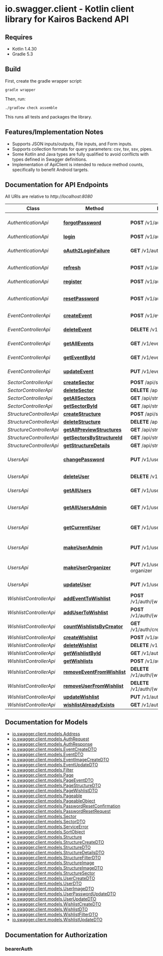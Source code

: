 # io.swagger.client - Kotlin client library for Kairos Backend API

## Requires

* Kotlin 1.4.30
* Gradle 5.3

## Build

First, create the gradle wrapper script:

```
gradle wrapper
```

Then, run:

```
./gradlew check assemble
```

This runs all tests and packages the library.

## Features/Implementation Notes

* Supports JSON inputs/outputs, File inputs, and Form inputs.
* Supports collection formats for query parameters: csv, tsv, ssv, pipes.
* Some Kotlin and Java types are fully qualified to avoid conflicts with types defined in Swagger definitions.
* Implementation of ApiClient is intended to reduce method counts, specifically to benefit Android targets.

<a name="documentation-for-api-endpoints"></a>
## Documentation for API Endpoints

All URIs are relative to *http://localhost:8080*

Class | Method | HTTP request | Description
------------ | ------------- | ------------- | -------------
*AuthenticationApi* | [**forgotPassword**](docs/AuthenticationApi.md#forgotpassword) | **POST** /v1/auth/forgot-password | Request password reset
*AuthenticationApi* | [**login**](docs/AuthenticationApi.md#login) | **POST** /v1/auth/login | Login user
*AuthenticationApi* | [**oAuth2LoginFailure**](docs/AuthenticationApi.md#oauth2loginfailure) | **GET** /v1/auth/oauth2/login/failure | OAuth2 login failure message
*AuthenticationApi* | [**refresh**](docs/AuthenticationApi.md#refresh) | **POST** /v1/auth/refresh | Refresh JWT token
*AuthenticationApi* | [**register**](docs/AuthenticationApi.md#register) | **POST** /v1/auth/register | Register new user
*AuthenticationApi* | [**resetPassword**](docs/AuthenticationApi.md#resetpassword) | **POST** /v1/auth/reset-password | Confirm password reset
*EventControllerApi* | [**createEvent**](docs/EventControllerApi.md#createevent) | **POST** /v1/events | Create a new event
*EventControllerApi* | [**deleteEvent**](docs/EventControllerApi.md#deleteevent) | **DELETE** /v1/events/{id} | Delete an event
*EventControllerApi* | [**getAllEvents**](docs/EventControllerApi.md#getallevents) | **GET** /v1/events | Get all events
*EventControllerApi* | [**getEventById**](docs/EventControllerApi.md#geteventbyid) | **GET** /v1/events/{id} | Get an event by ID
*EventControllerApi* | [**updateEvent**](docs/EventControllerApi.md#updateevent) | **PUT** /v1/events/{id} | Update an event
*SectorControllerApi* | [**createSector**](docs/SectorControllerApi.md#createsector) | **POST** /api/structures/sectors | 
*SectorControllerApi* | [**deleteSector**](docs/SectorControllerApi.md#deletesector) | **DELETE** /api/structures/sectors/{id} | 
*SectorControllerApi* | [**getAllSectors**](docs/SectorControllerApi.md#getallsectors) | **GET** /api/structures/sectors | 
*SectorControllerApi* | [**getSectorById**](docs/SectorControllerApi.md#getsectorbyid) | **GET** /api/structures/sectors/{id} | 
*StructureControllerApi* | [**createStructure**](docs/StructureControllerApi.md#createstructure) | **POST** /api/structures | 
*StructureControllerApi* | [**deleteStructure**](docs/StructureControllerApi.md#deletestructure) | **DELETE** /api/structures/{id} | 
*StructureControllerApi* | [**getAllPreviewStructures**](docs/StructureControllerApi.md#getallpreviewstructures) | **GET** /api/structures | 
*StructureControllerApi* | [**getSectorsByStructureId**](docs/StructureControllerApi.md#getsectorsbystructureid) | **GET** /api/structures/{id}/sectors | 
*StructureControllerApi* | [**getStructureDetails**](docs/StructureControllerApi.md#getstructuredetails) | **GET** /api/structures/{id} | 
*UsersApi* | [**changePassword**](docs/UsersApi.md#changepassword) | **PUT** /v1/users/change-password | Change user password
*UsersApi* | [**deleteUser**](docs/UsersApi.md#deleteuser) | **DELETE** /v1/users/{userId} | Delete a user
*UsersApi* | [**getAllUsers**](docs/UsersApi.md#getallusers) | **GET** /v1/users | Get all users
*UsersApi* | [**getAllUsersAdmin**](docs/UsersApi.md#getallusersadmin) | **GET** /v1/users/admin | Get all admin users
*UsersApi* | [**getCurrentUser**](docs/UsersApi.md#getcurrentuser) | **GET** /v1/users/me | Get current user's information
*UsersApi* | [**makeUserAdmin**](docs/UsersApi.md#makeuseradmin) | **PUT** /v1/users/{userId}/make-admin | Make a user an admin
*UsersApi* | [**makeUserOrganizer**](docs/UsersApi.md#makeuserorganizer) | **PUT** /v1/users/{userId}/make-organizer | Make a user an organizer
*UsersApi* | [**updateUser**](docs/UsersApi.md#updateuser) | **PUT** /v1/users/{userId} | Update a user
*WishlistControllerApi* | [**addEventToWishlist**](docs/WishlistControllerApi.md#addeventtowishlist) | **POST** /v1/auth/{wishlistId}/events/{eventId} | 
*WishlistControllerApi* | [**addUserToWishlist**](docs/WishlistControllerApi.md#addusertowishlist) | **POST** /v1/auth/{wishlistId}/users/{userId} | 
*WishlistControllerApi* | [**countWishlistsByCreator**](docs/WishlistControllerApi.md#countwishlistsbycreator) | **GET** /v1/auth/creators/{creatorId}/count | 
*WishlistControllerApi* | [**createWishlist**](docs/WishlistControllerApi.md#createwishlist) | **POST** /v1/auth | 
*WishlistControllerApi* | [**deleteWishlist**](docs/WishlistControllerApi.md#deletewishlist) | **DELETE** /v1/auth/{wishlistId} | 
*WishlistControllerApi* | [**getWishlistById**](docs/WishlistControllerApi.md#getwishlistbyid) | **GET** /v1/auth/{wishlistId} | 
*WishlistControllerApi* | [**getWishlists**](docs/WishlistControllerApi.md#getwishlists) | **POST** /v1/auth/filter | 
*WishlistControllerApi* | [**removeEventFromWishlist**](docs/WishlistControllerApi.md#removeeventfromwishlist) | **DELETE** /v1/auth/{wishlistId}/events/{eventId} | 
*WishlistControllerApi* | [**removeUserFromWishlist**](docs/WishlistControllerApi.md#removeuserfromwishlist) | **DELETE** /v1/auth/{wishlistId}/users/{userId} | 
*WishlistControllerApi* | [**updateWishlist**](docs/WishlistControllerApi.md#updatewishlist) | **PUT** /v1/auth/{wishlistId} | 
*WishlistControllerApi* | [**wishlistAlreadyExists**](docs/WishlistControllerApi.md#wishlistalreadyexists) | **GET** /v1/auth/exists | 

<a name="documentation-for-models"></a>
## Documentation for Models

 - [io.swagger.client.models.Address](docs/Address.md)
 - [io.swagger.client.models.AuthRequest](docs/AuthRequest.md)
 - [io.swagger.client.models.AuthResponse](docs/AuthResponse.md)
 - [io.swagger.client.models.EventCreateDTO](docs/EventCreateDTO.md)
 - [io.swagger.client.models.EventDTO](docs/EventDTO.md)
 - [io.swagger.client.models.EventImageCreateDTO](docs/EventImageCreateDTO.md)
 - [io.swagger.client.models.EventUpdateDTO](docs/EventUpdateDTO.md)
 - [io.swagger.client.models.Filter](docs/Filter.md)
 - [io.swagger.client.models.Page](docs/Page.md)
 - [io.swagger.client.models.PageEventDTO](docs/PageEventDTO.md)
 - [io.swagger.client.models.PageStructureDTO](docs/PageStructureDTO.md)
 - [io.swagger.client.models.PageWishlistDTO](docs/PageWishlistDTO.md)
 - [io.swagger.client.models.Pageable](docs/Pageable.md)
 - [io.swagger.client.models.PageableObject](docs/PageableObject.md)
 - [io.swagger.client.models.PasswordResetConfirmation](docs/PasswordResetConfirmation.md)
 - [io.swagger.client.models.PasswordResetRequest](docs/PasswordResetRequest.md)
 - [io.swagger.client.models.Sector](docs/Sector.md)
 - [io.swagger.client.models.SectorDTO](docs/SectorDTO.md)
 - [io.swagger.client.models.ServiceError](docs/ServiceError.md)
 - [io.swagger.client.models.SortObject](docs/SortObject.md)
 - [io.swagger.client.models.Structure](docs/Structure.md)
 - [io.swagger.client.models.StructureCreateDTO](docs/StructureCreateDTO.md)
 - [io.swagger.client.models.StructureDTO](docs/StructureDTO.md)
 - [io.swagger.client.models.StructureDetailsDTO](docs/StructureDetailsDTO.md)
 - [io.swagger.client.models.StructureFilterDTO](docs/StructureFilterDTO.md)
 - [io.swagger.client.models.StructureImage](docs/StructureImage.md)
 - [io.swagger.client.models.StructureImageDTO](docs/StructureImageDTO.md)
 - [io.swagger.client.models.StructureSector](docs/StructureSector.md)
 - [io.swagger.client.models.UserCreateDTO](docs/UserCreateDTO.md)
 - [io.swagger.client.models.UserDTO](docs/UserDTO.md)
 - [io.swagger.client.models.UserImageDTO](docs/UserImageDTO.md)
 - [io.swagger.client.models.UserPasswordUpdateDTO](docs/UserPasswordUpdateDTO.md)
 - [io.swagger.client.models.UserUpdateDTO](docs/UserUpdateDTO.md)
 - [io.swagger.client.models.WishlistCreateDTO](docs/WishlistCreateDTO.md)
 - [io.swagger.client.models.WishlistDTO](docs/WishlistDTO.md)
 - [io.swagger.client.models.WishlistFilterDTO](docs/WishlistFilterDTO.md)
 - [io.swagger.client.models.WishlistUpdateDTO](docs/WishlistUpdateDTO.md)

<a name="documentation-for-authorization"></a>
## Documentation for Authorization

<a name="bearerAuth"></a>
### bearerAuth


